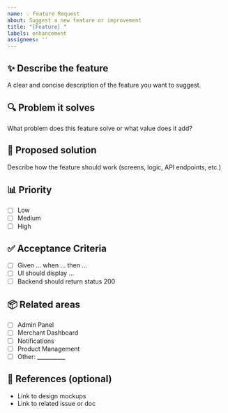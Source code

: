 ```yaml
---
name: 💡 Feature Request
about: Suggest a new feature or improvement
title: "[Feature] "
labels: enhancement
assignees: ''
---
```


## ✨ Describe the feature

A clear and concise description of the feature you want to suggest.

## 🔍 Problem it solves

What problem does this feature solve or what value does it add?

## 📐 Proposed solution

Describe how the feature should work (screens, logic, API endpoints, etc.)

## 📊 Priority

- [ ] Low
- [ ] Medium
- [ ] High

## ✅ Acceptance Criteria

- [ ] Given … when … then …
- [ ] UI should display …
- [ ] Backend should return status 200

## 📦 Related areas

- [ ] Admin Panel
- [ ] Merchant Dashboard
- [ ] Notifications
- [ ] Product Management
- [ ] Other: __________

## 🔗 References (optional)

- Link to design mockups
- Link to related issue or doc
